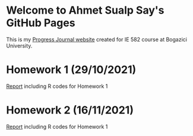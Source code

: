 # Welcome to Ahmet Sualp Say's GitHub Pages

This is my [Progress Journal website](https://bu-ie-582.github.io/fall21-saysualp/) created for IE 582 course at Bogazici University.

# Homework 1 (29/10/2021)

[Report](https://bu-ie-582.github.io/fall21-saysualp/html/IE582_Fall21_Homework1.html) including R codes for Homework 1

# Homework 2 (16/11/2021)

[Report](https://bu-ie-582.github.io/fall21-saysualp/html/IE582_Fall21_Homework2.html) including R codes for Homework 1

